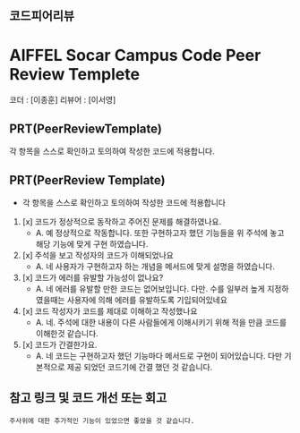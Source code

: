 ## 코드피어리뷰

# AIFFEL Socar Campus Code Peer Review Templete

코더 : [이종훈]
리뷰어 : [이서영]

## PRT(PeerReviewTemplate)
각 항목을 스스로 확인하고 토의하여 작성한 코드에 적용합니다.

## PRT(PeerReview Template)
* 각 항목을 스스로 확인하고 토의하여 작성한 코드에 적용합니다

1. [x] 코드가 정상적으로 동작하고 주어진 문제를 해결하였나요.
   * A. 예 정상적으로 작동합니다. 또한 구현하고자 했던 기능들을 위 주석에 놓고 해당 기능에 맞게 구현 하였습니다.
2. [x] 주석을 보고 작성자의 코드가 이해되었나요
   * A. 네 사용자가 구현하고자 하는 개념을 메서드에 맞게 설명을 하였습니다.
3. [x]  코드가 에러를 유발할 가능성이 없나요?
   * A. 네 에러를 유발할 만한 코드는 없어보입니다. 다만. 수를 일부러 높게 지정하였을때는 사용자에 의해 에러를 유발하도록 기입되어있네요
5. [x] 코드 작성자가 코드를 제대로 이해하고 작성했나요
   * A. 네. 주석에 대한 내용이 다른 사람들에게 이해시키기 위해 적을 만큼 코드를 이해한것 같습니다. 
6. [x] 코드가 간결한가요.
   * A. 네 코드는 구현하고자 했던 기능마다 메서드로 구현이 되어있습니다. 다만 기본적으로 제공 되었던 코드기에 간결 했던 것 같습니다.


## 참고 링크 및 코드 개선 또는 회고
```
주사위에 대한 추가적인 기능이 있었으면 좋았을 것 같습니다.
```

